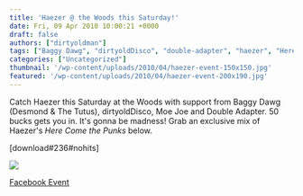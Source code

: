 ```yaml
---
title: 'Haezer @ the Woods this Saturday!'
date: Fri, 09 Apr 2010 10:00:21 +0000
draft: false
authors: ["dirtyoldman"]
tags: ["Baggy Dawg", "dirtyoldDisco", "double-adapter", "haezer", "Here come the punks", "Moe Joe", "the woods"]
categories: ["Uncategorized"]
thumbnail: '/wp-content/uploads/2010/04/haezer-event-150x150.jpg'
featured: '/wp-content/uploads/2010/04/haezer-event-200x190.jpg'
---
```


Catch Haezer this Saturday at the Woods with support from Baggy Dawg (Desmond & The Tutus), dirtyoldDisco, Moe Joe and Double Adapter. 50 bucks gets you in. It's gonna be madness! Grab an exclusive mix of Haezer's _Here Come the Punks_ below.

\[download#236#nohits\]

[![](http://profile.ak.fbcdn.net/object2/801/71/n108199985869994_1102.jpg)](http://www.facebook.com/event.php?eid=108199985869994&ref=ts)

[Facebook Event](http://www.facebook.com/event.php?eid=108199985869994&ref=ts)

